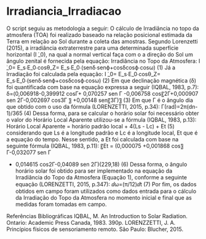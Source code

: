 # Irradiancia_Irradiacao

O script seguiu as metodologia a seguir:
O cálculo de Irradiância no topo da atmosfera (TOA) foi realizado baseado na relação posicional estimada da Terra em relação ao Sol durante a coleta das amostras. Segundo Lorenzetti (2015), a irradiância extraterrestre para uma determinada superfície horizontal (I ̇_0), na qual a normal vertical faça com o a direção do Sol um ângulo zenital é fornecida pela equação:
Irradiância no Topo da Atmosfera: 
I ̇_0= E_s∙E_0∙cosθ_Z= E_s∙E_0∙(senδ∙senϕ+cosδcosϕ∙cosω)	(1)
Já a Irradiação foi calculada pela equação:
I ̇_0= E_s∙E_0∙cosθ_Z= E_s∙E_0∙(senδ∙senϕ+cosδcosϕ∙cosω)	(2)
Em que declinação magnética (δ) foi quantificada com base na equação expressa a seguir (IQBAL, 1983, p.7):
δ=(0,006918-0,399912 cos⁡Γ+ 0,070257 sen Γ
-0,006758 cos⁡〖2Γ+0,000907 sen 2Γ-0,002697 cos⁡3Γ 〗
+0,00148 sen⁡〖3Γ)〗	 (3)
Em que Γ é o ângulo dia que obtido com o uso da fórmula (LORENZETTI, 2015, p.34):
Γ(rad)=2π(dn-1)/365	(4)
Dessa forma, para se calcular o horário solar foi necessário obter o valor do Horário Local Aparente utilizou-se a fórmula (IQBAL, 1983, p.13):
Horário Local Aparente = horário padrão local + 4(Ls - Lc) + Et	(5)
considerando que Ls é a longitude padrão e Lc é a longitude local, Et que é a equação do tempo. Nesse sentido, a Et foi calculada com base na seguinte fórmula (IQBAL, 1983, p.11):
〖Et = (0,000075 +0,001868 cos〗⁡Γ-0,032077 sen Γ 
- 0,014615 cos⁡2Γ-0,04089 sen 2Γ)(229,18)	(6)
Dessa forma, o ângulo horário solar foi obtido para ser implementado na equação da Irradiância do Topo da Atmosfera (Equação 1), conforme a seguinte equação (LORENZETTI, 2015, p.347):
ⅆω=(π/12)ⅆt	(7)
Por fim, os dados obtidos em campo foram utilizados como dados entrada para o cálculo da Irradiação do Topo da Atmosfera no momento inicial e final que as medidas foram tomadas em campo. 

Referências Bibliográficas
IQBAL, M. An Introduction to Solar Radiation. Ontario: Academic Press Canada, 1983. 390p. 
LORENZZETTI, J. A. Princípios físicos de sensoriamento remoto. São Paulo: Blucher, 2015.
